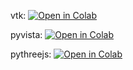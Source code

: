 vtk: [![Open in Colab](https://colab.research.google.com/assets/colab-badge.svg)](https://colab.research.google.com/github/fem-on-colab/fem-on-colab/blob/main/vtk/test-vtk.ipynb)

pyvista: [![Open in Colab](https://colab.research.google.com/assets/colab-badge.svg)](https://colab.research.google.com/github/fem-on-colab/fem-on-colab/blob/main/vtk/test-pyvista.ipynb)

pythreejs: [![Open in Colab](https://colab.research.google.com/assets/colab-badge.svg)](https://colab.research.google.com/github/fem-on-colab/fem-on-colab/blob/main/vtk/test-pythreejs.ipynb)

